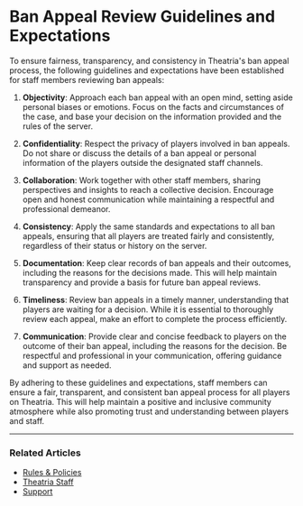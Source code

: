 # Ban Appeal Review Guidelines and Expectations

To ensure fairness, transparency, and consistency in Theatria's ban appeal process, the following guidelines and expectations have been established for staff members reviewing ban appeals:

1. **Objectivity**: Approach each ban appeal with an open mind, setting aside personal biases or emotions. Focus on the facts and circumstances of the case, and base your decision on the information provided and the rules of the server.

2. **Confidentiality**: Respect the privacy of players involved in ban appeals. Do not share or discuss the details of a ban appeal or personal information of the players outside the designated staff channels.

3. **Collaboration**: Work together with other staff members, sharing perspectives and insights to reach a collective decision. Encourage open and honest communication while maintaining a respectful and professional demeanor.

4. **Consistency**: Apply the same standards and expectations to all ban appeals, ensuring that all players are treated fairly and consistently, regardless of their status or history on the server.

5. **Documentation**: Keep clear records of ban appeals and their outcomes, including the reasons for the decisions made. This will help maintain transparency and provide a basis for future ban appeal reviews.

6. **Timeliness**: Review ban appeals in a timely manner, understanding that players are waiting for a decision. While it is essential to thoroughly review each appeal, make an effort to complete the process efficiently.

7. **Communication**: Provide clear and concise feedback to players on the outcome of their ban appeal, including the reasons for the decision. Be respectful and professional in your communication, offering guidance and support as needed.

By adhering to these guidelines and expectations, staff members can ensure a fair, transparent, and consistent ban appeal process for all players on Theatria. This will help maintain a positive and inclusive community atmosphere while also promoting trust and understanding between players and staff.

---

### Related Articles

- [Rules & Policies](../README.md)
- [Theatria Staff](../support/staff/README.md)
- [Support](../support/README.md)